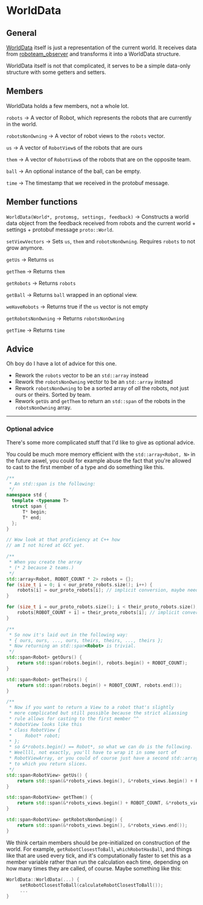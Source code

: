 # WorldData # 

## General ##
[WorldData]() itself is just a representation of the current world. It receives data from [roboteam_observer](http://://github.com/roboteamtwente/roboteam_world) and transforms it into a WorldData structure.

WorldData itself is not that complicated, it serves to be a simple data-only structure with some getters and setters.

## Members ##
WorldData holds a few members, not a whole lot.

`robots` -> A vector of Robot, which represents the robots that are currently in the world.

`robotsNonOwning` -> A vector of robot views to the `robots` vector.

`us` -> A vector of `RobotView`s of the robots that are ours

`them` -> A vector of `RobotView`s of the robots that are on the opposite team.

`ball` -> An optional instance of the ball, can be empty.

`time` -> The timestamp that we received in the protobuf message.

## Member functions ##

`WorldData(World*, protomsg, settings, feedback)` -> Constructs a world data object from the feedback received from robots and the current world + settings + protobuf message `proto::World`.

`setViewVectors` -> Sets `us`, `them` and `robotsNonOwning`. Requires `robots` to not grow anymore.

`getUs` -> Returns `us`

`getThem` -> Returns `them`

`getRobots` -> Returns `robots`

`getBall` -> Returns `ball` wrapped in an optional view.

`weHaveRobots` -> Returns true if the `us` vector is not empty

`getRobotsNonOwning` -> Returns `robotsNonOwning`

`getTime` -> Returns `time`

## Advice ##
Oh boy do I have a lot of advice for this one.

* Rework the `robots` vector to be an `std::array` instead
* Rework the `robotsNonOwning` vector to be an `std::array` instead
* Rework `robotsNonOwning` to be a sorted array of _all_ the robots, not just ours or theirs. Sorted by team.
* Rework `getUs` and `getThem` to return an `std::span` of the robots in the `robotsNonOwning` array.

---
### Optional advice ###
There's some more complicated stuff that I'd like to give as optional advice.

You could be much more memory efficient with the `std::array<Robot, N>` in the future aswel, you could for example abuse the fact that you're allowed to cast to the first member of a type and do something like this.

```cpp
/**
 * An std::span is the following:
 */
namespace std {
  template <typename T>
  struct span {
      T* begin;
      T* end;
  };
}

// Wow look at that proficiency at C++ how 
// am I not hired at GCC yet.

/** 
 * When you create the array
 * (* 2 because 2 teams.)
 */
std::array<Robot, ROBOT_COUNT * 2> robots = {};
for (size_t i = 0; i < our_proto_robots.size(); i++) {
    robots[i] = our_proto_robots[i]; // implicit conversion, maybe needs another argument who knows.
}

for (size_t i = our_proto_robots.size(); i < their_proto_robots.size(); i++) {
    robots[ROBOT_COUNT + i] = their_proto_robots[i]; // implicit conversion, maybe needs another argument who knows.
}

/**
 * So now it's laid out in the following way:
 * { ours, ours, ..., ours, theirs, theirs, ..., theirs };
 * Now returning an std::span<Robot> is trivial.
 */
std::span<Robot> getOurs() {
    return std::span(robots.begin(), robots.begin() + ROBOT_COUNT);
}

std::span<Robot> getTheirs() {
    return std::span(robots.begin() + ROBOT_COUNT, robots.end());
}

/**
 * Now if you want to return a View to a robot that's slightly 
 * more complicated but still possible because the strict aliassing
 * rule allows for casting to the first member ^^
 * RobotView looks like this 
 * class RobotView {
 *     Robot* robot;    
 * };
 * so &*robots.begin() == Robot*, so what we can do is the following.
 * Weellll, not exactly, you'll have to wrap it in some sort of
 * RobotViewArray, or you could of course just have a second std::array<RobotView, N> 
 * to which you return slices.
 */
std::span<RobotView> getUs() {
    return std::span(&*robots_views.begin(), &*robots_views.begin() + ROBOT_COUNT);
}

std::span<RobotView> getThem() {
    return std::span(&*robots_views.begin() + ROBOT_COUNT, &*robots_views.end());
}

std::span<RobotView> getRobotsNonOwning() {
    return std::span(&*robots_views.begin(), &*robots_views.end());
}
```

We think certain members should be pre-initialized on construction of the world. For example, `getRobotClosestToBall`, `whichRobotHasBall`, and things like that are used every tick, and it's computationally faster to set this as a member variable rather than run the calculation each time, depending on how many times they are called, of course. Maybe something like this:
```cpp
WorldData::WorldData(...) {
     setRobotClosestToBall(calculateRobotClosestToBall());
     ...
}
```

